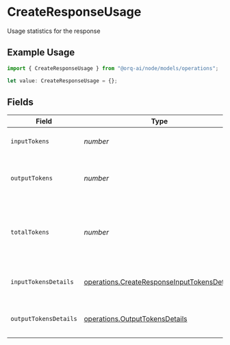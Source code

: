 # CreateResponseUsage

Usage statistics for the response

## Example Usage

```typescript
import { CreateResponseUsage } from "@orq-ai/node/models/operations";

let value: CreateResponseUsage = {};
```

## Fields

| Field                                                                                                      | Type                                                                                                       | Required                                                                                                   | Description                                                                                                |
| ---------------------------------------------------------------------------------------------------------- | ---------------------------------------------------------------------------------------------------------- | ---------------------------------------------------------------------------------------------------------- | ---------------------------------------------------------------------------------------------------------- |
| `inputTokens`                                                                                              | *number*                                                                                                   | :heavy_minus_sign:                                                                                         | Number of tokens in the input                                                                              |
| `outputTokens`                                                                                             | *number*                                                                                                   | :heavy_minus_sign:                                                                                         | Number of tokens in the generated output                                                                   |
| `totalTokens`                                                                                              | *number*                                                                                                   | :heavy_minus_sign:                                                                                         | Total number of tokens used in the request (input + output)                                                |
| `inputTokensDetails`                                                                                       | [operations.CreateResponseInputTokensDetails](../../models/operations/createresponseinputtokensdetails.md) | :heavy_minus_sign:                                                                                         | Breakdown of input token usage                                                                             |
| `outputTokensDetails`                                                                                      | [operations.OutputTokensDetails](../../models/operations/outputtokensdetails.md)                           | :heavy_minus_sign:                                                                                         | Breakdown of output token usage                                                                            |